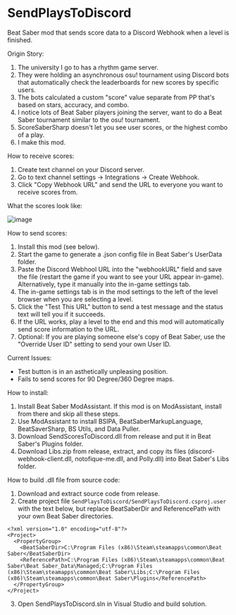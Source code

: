 # SendPlaysToDiscord
Beat Saber mod that sends score data to a Discord Webhook when a level is finished.

Origin Story:
1. The university I go to has a rhythm game server.
2. They were holding an asynchronous osu! tournament using Discord bots that automatically check the leaderboards for new scores by specific users.
3. The bots calculated a custom "score" value separate from PP that's based on stars, accuracy, and combo.
4. I notice lots of Beat Saber players joining the server, want to do a Beat Saber tournament similar to the osu! tournament.
5. ScoreSaberSharp doesn't let you see user scores, or the highest combo of a play.
6. I make this mod.

How to receive scores:
1. Create text channel on your Discord server.
2. Go to text channel settings -> Integrations -> Create Webhook.
3. Click "Copy Webhook URL" and send the URL to everyone you want to receive scores from.

What the scores look like:

![image](https://user-images.githubusercontent.com/33010927/136639144-7a848094-ec6d-456d-872a-7495f8812b0f.png)

How to send scores:
1. Install this mod (see below).
2. Start the game to generate a .json config file in Beat Saber's UserData folder.
3. Paste the Discord Webhool URL into the "webhookURL" field and save the file (restart the game if you want to see your URL appear in-game). Alternatively, type it manually into the in-game settings tab.
4. The in-game settings tab is in the mod settings to the left of the level browser when you are selecting a level.
5. Click the "Test This URL" button to send a test message and the status text will tell you if it succeeds.
6. If the URL works, play a level to the end and this mod will automatically send score information to the URL.
7. Optional: If you are playing someone else's copy of Beat Saber, use the "Override User ID" setting to send your own User ID.

Current Issues:
- Test button is in an asthetically unpleasing position.
- Fails to send scores for 90 Degree/360 Degree maps.

How to install:
1. Install Beat Saber ModAssistant. If this mod is on ModAssistant, install from there and skip all these steps.
2. Use ModAssistant to install BSIPA, BeatSaberMarkupLanguage, BeatSaverSharp, BS Utils, and Data Puller.
3. Download SendScoresToDiscord.dll from release and put it in Beat Saber's Plugins folder.
4. Download Libs.zip from release, extract, and copy its files (discord-webhook-client.dll, notofique-me.dll, and Polly.dll) into Beat Saber's Libs folder.

How to build .dll file from source code:
1. Download and extract source code from release.
2. Create project file `SendPlaysToDiscord/SendPlaysToDiscord.csproj.user` with the text below, but replace BeatSaberDir and ReferencePath with your own Beat Saber directories.
```
<?xml version="1.0" encoding="utf-8"?>
<Project>
  <PropertyGroup>
    <BeatSaberDir>C:\Program Files (x86)\Steam\steamapps\common\Beat Saber</BeatSaberDir>
    <ReferencePath>C:\Program Files (x86)\Steam\steamapps\common\Beat Saber\Beat Saber_Data\Managed;C:\Program Files (x86)\Steam\steamapps\common\Beat Saber\Libs;C:\Program Files (x86)\Steam\steamapps\common\Beat Saber\Plugins</ReferencePath>
  </PropertyGroup>
</Project>
```
3. Open SendPlaysToDiscord.sln in Visual Studio and build solution.
